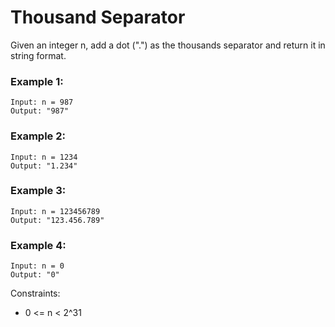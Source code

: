 # Thousand Separator

Given an integer n, add a dot (".") as the thousands separator and return it in string format.

### Example 1:

```
Input: n = 987
Output: "987"
```

### Example 2:

```
Input: n = 1234
Output: "1.234"
```

### Example 3:

```
Input: n = 123456789
Output: "123.456.789"
```

### Example 4:

```
Input: n = 0
Output: "0"
```

Constraints:

- 0 <= n < 2^31
